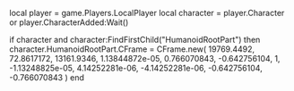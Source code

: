 local player = game.Players.LocalPlayer
local character = player.Character or player.CharacterAdded:Wait()

if character and character:FindFirstChild("HumanoidRootPart") then
    character.HumanoidRootPart.CFrame = CFrame.new(
        19769.4492, 72.8617172, 13161.9346, 
        1.13844872e-05, 0.766070843, -0.642756104, 
        1, -1.13248825e-05, 4.14252281e-06, 
        -4.14252281e-06, -0.642756104, -0.766070843
    )
end
